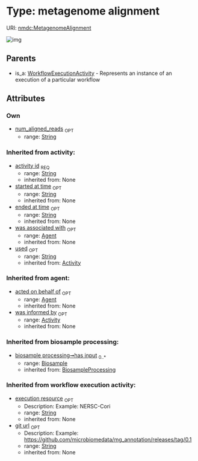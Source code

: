 
# Type: metagenome alignment




URI: [nmdc:MetagenomeAlignment](https://microbiomedata/meta/MetagenomeAlignment)


![img](http://yuml.me/diagram/nofunky;dir:TB/class/[Agent]<was%20associated%20with(i)%200..1-++[MetagenomeAlignment&#124;num_aligned_reads:string%20%3F;execution_resource(i):string%20%3F;git_url(i):string%20%3F;has_input(i):string%20*;activity_id(i):string;started_at_time(i):string%20%3F;ended_at_time(i):string%20%3F;used(i):string%20%3F],%20[Activity]<was%20informed%20by(i)%200..1-%20[MetagenomeAlignment],%20[WorkflowExecutionActivity]^-[MetagenomeAlignment])

## Parents

 *  is_a: [WorkflowExecutionActivity](WorkflowExecutionActivity.md) - Represents an instance of an execution of a particular workflow

## Attributes


### Own

 * [num_aligned_reads](num_aligned_reads.md)  <sub>OPT</sub>
    * range: [String](types/String.md)

### Inherited from activity:

 * [activity id](activity_id.md)  <sub>REQ</sub>
    * range: [String](types/String.md)
    * inherited from: None
 * [started at time](started_at_time.md)  <sub>OPT</sub>
    * range: [String](types/String.md)
    * inherited from: None
 * [ended at time](ended_at_time.md)  <sub>OPT</sub>
    * range: [String](types/String.md)
    * inherited from: None
 * [was associated with](was_associated_with.md)  <sub>OPT</sub>
    * range: [Agent](Agent.md)
    * inherited from: None
 * [used](used.md)  <sub>OPT</sub>
    * range: [String](types/String.md)
    * inherited from: [Activity](Activity.md)

### Inherited from agent:

 * [acted on behalf of](acted_on_behalf_of.md)  <sub>OPT</sub>
    * range: [Agent](Agent.md)
    * inherited from: None
 * [was informed by](was_informed_by.md)  <sub>OPT</sub>
    * range: [Activity](Activity.md)
    * inherited from: None

### Inherited from biosample processing:

 * [biosample processing➞has input](biosample_processing_has_input.md)  <sub>0..*</sub>
    * range: [Biosample](Biosample.md)
    * inherited from: [BiosampleProcessing](BiosampleProcessing.md)

### Inherited from workflow execution activity:

 * [execution resource](execution_resource.md)  <sub>OPT</sub>
    * Description: Example: NERSC-Cori
    * range: [String](types/String.md)
    * inherited from: None
 * [git url](git_url.md)  <sub>OPT</sub>
    * Description: Example: https://github.com/microbiomedata/mg_annotation/releases/tag/0.1
    * range: [String](types/String.md)
    * inherited from: None
